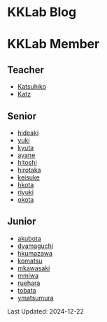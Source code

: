 # KKLab Blog

<!-- - [Team 21](https://kklab.mobi/blogTeam21/) -->
<!-- - [Team 22](https://kklab.mobi/blogTeam22/) -->

<!-- - [Team 2023](https://kklab.mobi/teamblog/)
- [投稿用のレポジトリ](https://github.com/kkawailab/kkawailab.github.io/tree/main/_posts) -->

# KKLab Member

## Teacher

- [Katsuhiko](https://kklab.mobi/katsuhiko/)
- [Katz](https://kklab.mobi/katz/)

## Senior

<!-- - [Eisuke](https://kklab.mobi/eisuke/)
- [Sara](https://kklab.mobi/sara/)
- [Tatsuki](https://kklab.mobi/tatsuki/)
- [Ryoto](https://kklab.mobi/ryoto/)
- [Rikuto](https://kklab.mobi/rikuto/)
- [Yuta](https://kklab.mobi/yuta/)
- [Reki](https://kklab.mobi/reki/)
- [Kyosuke](https://kklab.mobi/kyosuke/)
- [Mutsumi](https://kklab.mobi/mutsumi/)
- [Ryuki](https://kklab.mobi/ryuki/) -->

- [hideaki](https://kklab.mobi/hideaki/)
- [yuki](https://kklab.mobi/yuki/)
- [kyuta](https://kklab.mobi/kyuta/)
- [ayane](https://kklab.mobi/ayane/)
- [hitoshi](https://kklab.mobi/hitoshi/)
- [hirotaka](https://kklab.mobi/hirotaka/)
- [keisuke](https://kklab.mobi/keisuke/)
- [hkota](https://kklab.mobi/hkota)
- [riyuki](https://kklab.mobi/riyuki/)
- [okota](https://kklab.mobi/okota/) 

## Junior

<!--
- [hideaki](https://kklab.mobi/hideaki/)
- [yuki](https://kklab.mobi/yuki/)
- [kyuta](https://kklab.mobi/kyuta/)
- [ayane](https://kklab.mobi/ayane/)
- [hitoshi](https://kklab.mobi/hitoshi/)
- [hirotaka](https://kklab.mobi/hirotaka/)
- [keisuke](https://kklab.mobi/keisuke/)
- [hkota](https://kklab.mobi/hkota)
- [riyuki](https://kklab.mobi/riyuki/)
- [okota](https://kklab.mobi/okota/) -->

- [akubota](https://kklab.mobi/akubota/)
- [dyamaguchi](https://kklab.mobi/dyamaguchi/)
- [hkumazawa](https://kklab.mobi/hkumazawa/)
- [komatsu](https://kklab.mobi/komatsu/)
- [mkawasaki](https://kklab.mobi/mkawasaki/)
- [mmiwa](https://kklab.mobi/mmiwa/)
- [ruehara](https://kklab.mobi/ruehara/)
- [tobata](https://kklab.mobi/tobata)
- [ymatsumura](https://kklab.mobi/ymatsumura/)

<!-- ## Class of 2022

- [Kiyugo](https://kklab.mobi/kiyugo/)
- [Kazuya](https://kklab.mobi/kazuya/)
- [Shiyohgo](https://kklab.mobi/shiyohgo/)
- [Yoshiki](https://kklab.mobi/yoshiki/)
- [Shiyun](https://kklab.mobi/shiyun/)
- [Kasuga](https://kklab.mobi/kasuga/)
- [Kazuma](https://kklab.mobi/kazuma/)
- [Sakura](https://kklab.mobi/sakura/)
- [Keita](https://kklab.mobi/keita/)
- [Noriko](https://kklab.mobi/noriko/) -->

Last Updated: 2024-12-22
